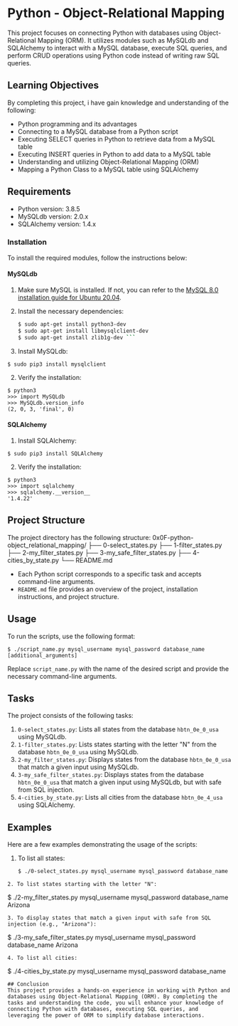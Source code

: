 # Python - Object-Relational Mapping

This project focuses on connecting Python with databases using Object-Relational Mapping (ORM). It utilizes modules such as MySQLdb and SQLAlchemy to interact with a MySQL database, execute SQL queries, and perform CRUD operations using Python code instead of writing raw SQL queries.

## Learning Objectives

By completing this project, i have  gain knowledge and understanding of the following:

- Python programming and its advantages
- Connecting to a MySQL database from a Python script
- Executing SELECT queries in Python to retrieve data from a MySQL table
- Executing INSERT queries in Python to add data to a MySQL table
- Understanding and utilizing Object-Relational Mapping (ORM)
- Mapping a Python Class to a MySQL table using SQLAlchemy

## Requirements

- Python version: 3.8.5
- MySQLdb version: 2.0.x
- SQLAlchemy version: 1.4.x

### Installation

To install the required modules, follow the instructions below:

#### MySQLdb

1. Make sure MySQL is installed. If not, you can refer to the [MySQL 8.0 installation guide for Ubuntu 20.04](https://dev.mysql.com/doc/mysql-installation-excerpt/8.0/en/linux-installation.html).

2. Install the necessary dependencies:

   ```bash
   $ sudo apt-get install python3-dev
   $ sudo apt-get install libmysqlclient-dev
   $ sudo apt-get install zlib1g-dev ```

1. Install MySQLdb:
```
$ sudo pip3 install mysqlclient
```
2. Verify the installation:
```
$ python3
>>> import MySQLdb
>>> MySQLdb.version_info
(2, 0, 3, 'final', 0)
```
#### SQLAlchemy
1. Install SQLAlchemy:
```
$ sudo pip3 install SQLAlchemy
```
2. Verify the installation:
```
$ python3
>>> import sqlalchemy
>>> sqlalchemy.__version__
'1.4.22'
```
## Project Structure
The project directory has the following structure:
0x0F-python-object_relational_mapping/
├── 0-select_states.py
├── 1-filter_states.py
├── 2-my_filter_states.py
├── 3-my_safe_filter_states.py
├── 4-cities_by_state.py
└── README.md
* Each Python script corresponds to a specific task and accepts command-line arguments.
* `README.md` file provides an overview of the project, installation instructions, and project structure.
## Usage
To run the scripts, use the following format:
```
$ ./script_name.py mysql_username mysql_password database_name [additional_arguments]
```
Replace `script_name.py` with the name of the desired script and provide the necessary command-line arguments.
## Tasks
The project consists of the following tasks:
1. `0-select_states.py`: Lists all states from the database `hbtn_0e_0_usa` using MySQLdb.
2. `1-filter_states.py`: Lists states starting with the letter "N" from the database `hbtn_0e_0_usa` using MySQLdb.
3. `2-my_filter_states.py`: Displays states from the database `hbtn_0e_0_usa` that match a given input using MySQLdb.
4. `3-my_safe_filter_states.py`: Displays states from the database `hbtn_0e_0_usa` that match a given input using MySQLdb, but with safe from SQL injection.
5. `4-cities_by_state.py`: Lists all cities from the database `hbtn_0e_4_usa` using SQLAlchemy.

## Examples

Here are a few examples demonstrating the usage of the scripts:

1. To list all states:
   ```bash
   $ ./0-select_states.py mysql_username mysql_password database_name
```
2. To list states starting with the letter "N":
```
$ ./2-my_filter_states.py mysql_username mysql_password database_name Arizona
```
3. To display states that match a given input with safe from SQL injection (e.g., "Arizona"):
```
$ ./3-my_safe_filter_states.py mysql_username mysql_password database_name Arizona
```
4. To list all cities:
```
$ ./4-cities_by_state.py mysql_username mysql_password database_name
```
## Conclusion
This project provides a hands-on experience in working with Python and databases using Object-Relational Mapping (ORM). By completing the tasks and understanding the code, you will enhance your knowledge of connecting Python with databases, executing SQL queries, and leveraging the power of ORM to simplify database interactions.
